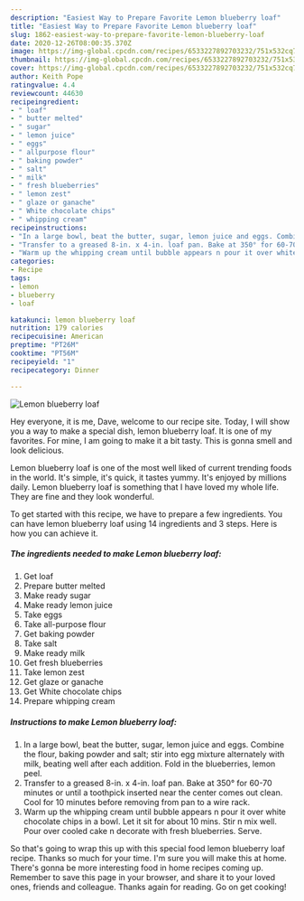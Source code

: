 ```yaml
---
description: "Easiest Way to Prepare Favorite Lemon blueberry loaf"
title: "Easiest Way to Prepare Favorite Lemon blueberry loaf"
slug: 1862-easiest-way-to-prepare-favorite-lemon-blueberry-loaf
date: 2020-12-26T08:00:35.370Z
image: https://img-global.cpcdn.com/recipes/6533227892703232/751x532cq70/lemon-blueberry-loaf-recipe-main-photo.jpg
thumbnail: https://img-global.cpcdn.com/recipes/6533227892703232/751x532cq70/lemon-blueberry-loaf-recipe-main-photo.jpg
cover: https://img-global.cpcdn.com/recipes/6533227892703232/751x532cq70/lemon-blueberry-loaf-recipe-main-photo.jpg
author: Keith Pope
ratingvalue: 4.4
reviewcount: 44630
recipeingredient:
- " loaf"
- " butter melted"
- " sugar"
- " lemon juice"
- " eggs"
- " allpurpose flour"
- " baking powder"
- " salt"
- " milk"
- " fresh blueberries"
- " lemon zest"
- " glaze or ganache"
- " White chocolate chips"
- " whipping cream"
recipeinstructions:
- "In a large bowl, beat the butter, sugar, lemon juice and eggs. Combine the flour, baking powder and salt; stir into egg mixture alternately with milk, beating well after each addition. Fold in the blueberries, lemon peel."
- "Transfer to a greased 8-in. x 4-in. loaf pan. Bake at 350° for 60-70 minutes or until a toothpick inserted near the center comes out clean. Cool for 10 minutes before removing from pan to a wire rack."
- "Warm up the whipping cream until bubble appears n pour it over white chocolate chips in a bowl. Let it sit for about 10 mins. Stir n mix well. Pour over cooled cake n decorate with fresh blueberries. Serve."
categories:
- Recipe
tags:
- lemon
- blueberry
- loaf

katakunci: lemon blueberry loaf 
nutrition: 179 calories
recipecuisine: American
preptime: "PT26M"
cooktime: "PT56M"
recipeyield: "1"
recipecategory: Dinner

---
```



![Lemon blueberry loaf](https://img-global.cpcdn.com/recipes/6533227892703232/751x532cq70/lemon-blueberry-loaf-recipe-main-photo.jpg)

Hey everyone, it is me, Dave, welcome to our recipe site. Today, I will show you a way to make a special dish, lemon blueberry loaf. It is one of my favorites. For mine, I am going to make it a bit tasty. This is gonna smell and look delicious.



Lemon blueberry loaf is one of the most well liked of current trending foods in the world. It's simple, it's quick, it tastes yummy. It's enjoyed by millions daily. Lemon blueberry loaf is something that I have loved my whole life. They are fine and they look wonderful.


To get started with this recipe, we have to prepare a few ingredients. You can have lemon blueberry loaf using 14 ingredients and 3 steps. Here is how you can achieve it.

<!--inarticleads1-->

##### The ingredients needed to make Lemon blueberry loaf:

1. Get  loaf
1. Prepare  butter melted
1. Make ready  sugar
1. Make ready  lemon juice
1. Take  eggs
1. Take  all-purpose flour
1. Get  baking powder
1. Take  salt
1. Make ready  milk
1. Get  fresh blueberries
1. Take  lemon zest
1. Get  glaze or ganache
1. Get  White chocolate chips
1. Prepare  whipping cream




<!--inarticleads2-->

##### Instructions to make Lemon blueberry loaf:

1. In a large bowl, beat the butter, sugar, lemon juice and eggs. Combine the flour, baking powder and salt; stir into egg mixture alternately with milk, beating well after each addition. Fold in the blueberries, lemon peel.
1. Transfer to a greased 8-in. x 4-in. loaf pan. Bake at 350° for 60-70 minutes or until a toothpick inserted near the center comes out clean. Cool for 10 minutes before removing from pan to a wire rack.
1. Warm up the whipping cream until bubble appears n pour it over white chocolate chips in a bowl. Let it sit for about 10 mins. Stir n mix well. Pour over cooled cake n decorate with fresh blueberries. Serve.




So that's going to wrap this up with this special food lemon blueberry loaf recipe. Thanks so much for your time. I'm sure you will make this at home. There's gonna be more interesting food in home recipes coming up. Remember to save this page in your browser, and share it to your loved ones, friends and colleague. Thanks again for reading. Go on get cooking!
